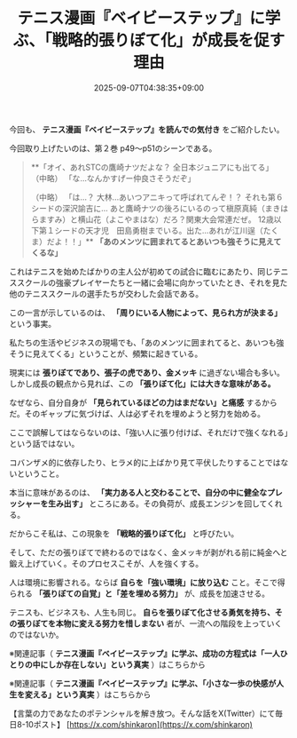 ﻿---
title: "テニス漫画『ベイビーステップ』に学ぶ、「戦略的張りぼて化」が成長を促す理由"
date: 2025-09-07T04:38:35+09:00
draft: false
---

今回も、 **テニス漫画『ベイビーステップ』を読んでの気付き** をご紹介したい。

今回取り上げたいのは、第２巻 p49～p51のシーンである。

> **「オイ、あれSTCの鷹崎ナツだよな？ 全日本ジュニアにも出てる」
> （中略）
> 「な…なんかすげー仲良さそうだぞ」
> 
> （中略）
> 「は…？ 大林…あいつアニキって呼ばれてんぞ！？ それも第６シードの深沢諭吉に…
> あと鷹崎ナツの後ろにいるのって槇原真純（まきはらますみ）と横山花（よこやまはな）だろ？関東大会常連だぜ。
> 12歳以下第１シードの天才児　田島勇樹までいる。出た…あれが江川逞（たくま）だよ！！」**
> **「あのメンツに囲まれてるとあいつも強そうに見えてくるな」**

これはテニスを始めたばかりの主人公が初めての試合に臨むにあたり、同じテニススクールの強豪プレイヤーたちと一緒に会場に向かっていたとき、それを見た他のテニススクールの選手たちが交わした会話である。

この一言が示しているのは、 **「周りにいる人物によって、見られ方が決まる」** という事実。

私たちの生活やビジネスの現場でも、「あのメンツに囲まれてると、あいつも強そうに見えてくる」ということが、頻繁に起きている。

現実には **張りぼてであり、張子の虎であり、金メッキ** に過ぎない場合も多い。しかし成長の観点から見れば、この **「張りぼて化」には大きな意味がある。**

なぜなら、自分自身が **「見られているほどの力はまだない」と痛感** するからだ。そのギャップに気づけば、人は必ずそれを埋めようと努力を始める。

ここで誤解してはならないのは、「強い人に張り付けば、それだけで強くなれる」という話ではない。

コバンザメ的に依存したり、ヒラメ的に上ばかり見て平伏したりすることではないということ。

本当に意味があるのは、 **「実力ある人と交わることで、自分の中に健全なプレッシャーを生み出す」** ところにある。その負荷が、成長エンジンを回してくれる。

だからこそ私は、この現象を **「戦略的張りぼて化」** と呼びたい。

そして、ただの張りぼてで終わるのではなく、金メッキが剥がれる前に純金へと鍛え上げていく。そのプロセスこそが、人を強くする。

人は環境に影響される。ならば **自らを「強い環境」に放り込む** こと。そこで得られる **「張りぼての自覚」と「差を埋める努力」** が、成長を加速させる。

テニスも、ビジネスも、人生も同じ。 **自らを張りぼて化させる勇気を持ち、その張りぼてを本物に変える努力を惜しまない** 者が、一流への階段を上っていくのではないか。


※関連記事（ **テニス漫画『ベイビーステップ』に学ぶ、成功の方程式は「一人ひとりの中にしか存在しない」という真実** ）はこちらから

※関連記事（ **テニス漫画『ベイビーステップ』に学ぶ、「小さな一歩の快感が人生を変える」という真実** ）はこちらから

【言葉の力であなたのポテンシャルを解き放つ。そんな話をX(Twitter）にて毎日8-10ポスト】
[https://x.com/shinkaron](https://x.com/shinkaron)